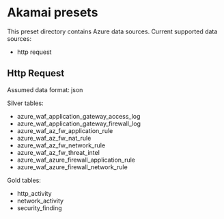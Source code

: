 # Akamai presets

This preset directory contains Azure data sources. Current supported data sources:
- http request

## Http Request

Assumed data format: json

Silver tables:
- azure_waf_application_gateway_access_log
- azure_waf_application_gateway_firewall_log
- azure_waf_az_fw_application_rule
- azure_waf_az_fw_nat_rule
- azure_waf_az_fw_network_rule
- azure_waf_az_fw_threat_intel
- azure_waf_azure_firewall_application_rule
- azure_waf_azure_firewall_network_rule

Gold tables:
- http_activity
- network_activity
- security_finding
